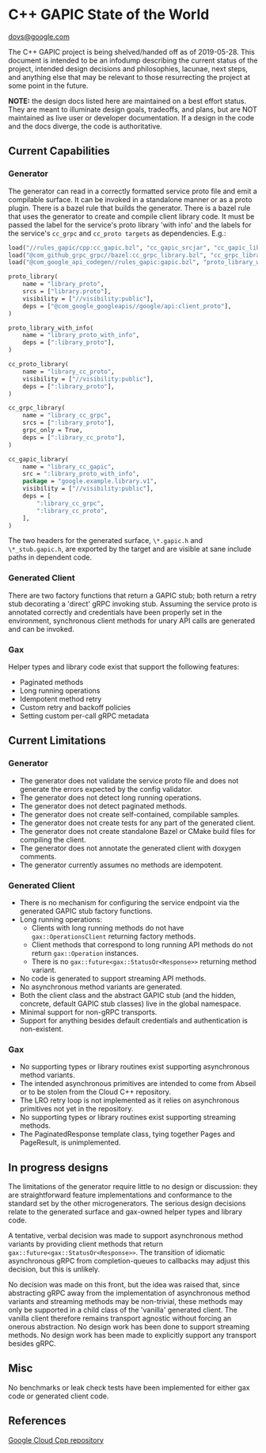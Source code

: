 # C++ GAPIC State of the World #
dovs@google.com

The C++ GAPIC project is being shelved/handed off as of 2019-05-28. This document is intended to be an infodump describing the current status of the project, intended design decisions and philosophies, lacunae, next steps, and anything else that may be relevant to those resurrecting the project at some point in the future.

**NOTE:** the design docs listed here are maintained on a best effort status. They are meant to illuminate design goals, tradeoffs, and plans, but are NOT maintained as live user or developer documentation. If a design in the code and the docs diverge, the code is authoritative.

## Current Capabilities ##

### Generator ###

The generator can read in a correctly formatted service proto file and emit a compilable surface. It can be invoked in a standalone manner or as a proto plugin.
There is a bazel rule that builds the generator.
There is a bazel rule that uses the generator to create and compile client library code. It must be passed the label for the service's proto library 'with info' and the labels for the service's `cc_grpc` and `cc_proto targets` as dependencies.
E.g.:
```protobuf
load("//rules_gapic/cpp:cc_gapic.bzl", "cc_gapic_srcjar", "cc_gapic_library")
load("@com_github_grpc_grpc//bazel:cc_grpc_library.bzl", "cc_grpc_library")
load("@com_google_api_codegen//rules_gapic:gapic.bzl", "proto_library_with_info")

proto_library(
    name = "library_proto",
    srcs = ["library.proto"],
    visibility = ["//visibility:public"],
    deps = ["@com_google_googleapis//google/api:client_proto"],
)

proto_library_with_info(
    name = "library_proto_with_info",
    deps = [":library_proto"],
)

cc_proto_library(
    name = "library_cc_proto",
    visibility = ["//visibility:public"],
    deps = [":library_proto"],
)

cc_grpc_library(
    name = "library_cc_grpc",
    srcs = [":library_proto"],
    grpc_only = True,
    deps = [":library_cc_proto"],
)

cc_gapic_library(
    name = "library_cc_gapic",
    src = ":library_proto_with_info",
    package = "google.example.library.v1",
    visibility = ["//visibility:public"],
    deps = [
        ":library_cc_grpc",
        ":library_cc_proto",
    ],
)
```
The two headers for the generated surface, `\*.gapic.h` and `\*_stub.gapic.h`, are exported by the target and are visible at sane include paths in dependent code.

### Generated Client ###

There are two factory functions that return a GAPIC stub; both return a retry stub decorating a 'direct' gRPC invoking stub.
Assuming the service proto is annotated correctly and credentials have been properly set in the environment, synchronous client methods for unary API calls are generated and can be invoked.

### Gax ###

Helper types and library code exist that support the following features:
* Paginated methods
* Long running operations
* Idempotent method retry
* Custom retry and backoff policies
* Setting custom per-call gRPC metadata

## Current Limitations ##

### Generator ###

* The generator does not validate the service proto file and does not generate the errors expected by the config validator.
* The generator does not detect long running operations.
* The generator does not detect paginated methods.
* The generator does not create self-contained, compilable samples.
* The generator does not create tests for any part of the generated client.
* The generator does not create standalone Bazel or CMake build files for compiling the client.
* The generator does not annotate the generated client with doxygen comments.
* The generator currently assumes no methods are idempotent.

### Generated Client ###

* There is no mechanism for configuring the service endpoint via the generated GAPIC stub factory functions.
* Long running operations:
    * Clients with long running methods do not have `gax::OperationsClient` returning factory methods.
    * Client methods that correspond to long running API methods do not return `gax::Operation` instances.
    * There is no `gax::future<gax::StatusOr<Response>>` returning method variant.
* No code is generated to support streaming API methods.
* No asynchronous method variants are generated.
* Both the client class and the abstract GAPIC stub (and the hidden, concrete, default GAPIC stub classes) live in the global namespace.
* Minimal support for non-gRPC transports.
* Support for anything besides default credentials and authentication is non-existent.

### Gax ###

* No supporting types or library routines exist supporting asynchronous method variants.
* The intended asynchronous primitives are intended to come from Abseil or to be stolen from the Cloud C++ repository.
* The LRO retry loop is not implemented as it relies on asynchronous primitives not yet in the repository.
* No supporting types or library routines exist supporting streaming methods.
* The PaginatedResponse template class, tying together Pages and PageResult, is unimplemented.

## In progress designs ##

The limitations of the generator require little to no design or discussion: they are straightforward feature implementations and conformance to the standard set by the other microgenerators. The serious design decisions relate to the generated surface and gax-owned helper types and library code.

A tentative, verbal decision was made to support asynchronous method variants by providing client methods that return `gax::future<gax::StatusOr<Response>>`.
The transition of idiomatic asynchronous gRPC from completion-queues to callbacks may adjust this decision, but this is unlikely.

No decision was made on this front, but the idea was raised that, since abstracting gRPC away from the implementation of asynchronous method variants and streaming methods may be non-trivial, these methods may only be supported in a child class of the 'vanilla' generated client. The vanilla client therefore remains transport agnostic without forcing an onerous abstraction.
No design work has been done to support streaming methods.
No design work has been made to explicitly support any transport besides gRPC.

## Misc ##
No benchmarks or leak check tests have been implemented for either gax code or generated client code.

## References ##
[Google Cloud Cpp repository](https://github.com/googleapis/google-cloud-cpp/)
